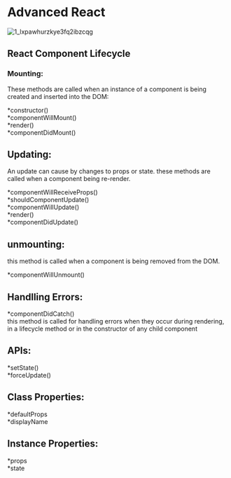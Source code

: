 <h1>Advanced React</h1>

![1_lxpawhurzkye3fq2ibzcqg](https://user-images.githubusercontent.com/18486930/37240052-de40a0d8-245e-11e8-9014-2caa3b8cd018.png)

<h2>React Component Lifecycle</h2>

<h3>Mounting:</h3>
<p> These methods are called when an instance of a component is being created and inserted into the DOM: </p>
*constructor()
<br>
*componentWillMount()
<br>
*render()
<br>
*componentDidMount()
<br>

<h2>Updating:</h2>
<p> An update can cause by changes to props or state. these methods are called when a component being re-render. </p>
*componentWillReceiveProps()
<br>
*shouldComponentUpdate()
<br>
*componentWillUpdate()
<br>
*render()
<br>
*componentDidUpdate()
<br>

<h2>unmounting:</h2>
<p> this method is called when a component is being removed from the DOM. </p>
*componentWillUnmount()
<br>

<h2>Handlling Errors: </h2>
 *componentDidCatch()
 <br>
 this method is called for handling errors when they occur during rendering, in a lifecycle method or in the constructor of any child component
 <br>

<h2>APIs:</h2>
 *setState()
 <br>
 *forceUpdate()
 <br>

<h2>Class Properties:</h2>
*defaultProps
<br>
*displayName
<br>

<h2>Instance Properties:</h2>
 *props
 <br>
 *state
 <br>
